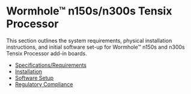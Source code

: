 # Wormhole™ n150s/n300s Tensix Processor

This section outlines the system requirements, physical installation instructions, and initial software set-up for Wormhole™ n150s and n300s Tensix Processor add-in boards.

- [Specifications/Requirements](./specifications.md)
- [Installation](./installation.md)
- [Software Setup](../../../syseng/softwaresetup.md)
- [Regulatory Compliance](../compliance.md)